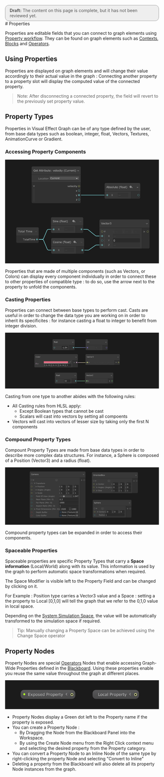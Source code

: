 <div style="border: solid 1px #999; border-radius:12px; background-color:#EEE; padding: 8px; padding-left:14px; color: #555; font-size:14px;"><b>Draft:</b> The content on this page is complete, but it has not been reviewed yet.</div>
# Properties

Properties are editable fields that you can connect to graph elements using [Property workflow](GraphLogicAndPhilosophy.md). They can be found on graph elements such as  [Contexts](Contexts.md),  [Blocks](Blocks.md) and [Operators](Operators.md).

## Using Properties

Properties are displayed on graph elements and will change their value accordingly to their actual value in the graph : Connecting another property to a property slot will display the computed value of the connected property.

> Note: After disconnecting a connected property, the field will revert to the previously set property value.

## Property Types

Properties in Visual Effect Graph can be of any type defined by the user, from base data types such as boolean, integer, float, Vectors, Textures, AnimationCurve or Gradient. 

### Accessing Property Components

![](Images/PropertyComponents.png)

Properties that are made of multiple components (such as Vectors, or Colors) can display every component individually in order to connect these to other properties of compatible type : to do so, use the arrow next to the property to unfold the components.

### Casting Properties

Properties can connect between base types to perform cast. Casts are useful in order to change the data type you are working on in order to inherit its specificites : for instance casting a float to integer to benefit from integer division.

![](Images/PropertyCast.png)

Casting from one type to another abides with the following rules:

* All Casting rules from HLSL apply:
  * Except Boolean types that cannot be cast
  * Scalars will cast into vectors by setting all compoents
* Vectors will cast into vectors of lesser size by taking only the first N components

### Compound Property Types

Compount Property Types are made from base data types in order to describe more complex data structures. For instance, a Sphere is composed of a Position (Vector3) and a radius (float).

![](Images/PropertyCompound.png)

Compound property types can be expanded in order to access their components. 

### Spaceable Properties

Spaceable properties are specific Property Types that carry a **Space information** (Local/World) along with its value. This information is used by the graph to perform automatic space transformations when required.

The Space Modifier is visible left to the Property Field and can be changed by clicking on it.

For Example : Position type carries a Vector3 value and a Space : setting a the property to Local [0,1,0] will tell the graph that we refer to the 0,1,0 value in local space.

Depending on the [System Simulation Space](Systems.md#system-spaces), the value will be automatically transformed to the simulation space if required.

> Tip: Manually changing a Property Space can be achieved using the Change Space operator

## Property Nodes

Property Nodes are special  [Operators](Operators.md) Nodes that enable accessing Graph-Wide Properties defined in the [Blackboard](Blackboard.md). Using these properties enable you reuse the same value throughout the graph at different places.

![](Images/PropertyNodes.png)

* Property Nodes display a Green dot left to the Property name if the property is exposed.
* You can create a Property Node :
  * By Dragging the Node from the Blackboard Panel into the Workspace.
  * By using the Create Node menu from the Right Click context menu and selecting the desired property from the Property category.
* You can convert a Property Node to an Inline Node of the same type by right-clicking the property Node and selecting "Convert to Inline" 
* Deleting a property from the Blackboard will also delete all its property Node instances from the graph.